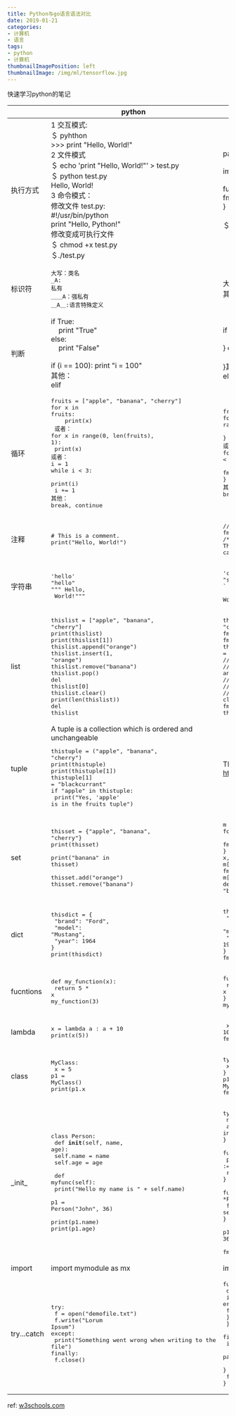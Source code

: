 ```yaml
---
title: Python与go语言语法对比
date: 2019-01-21
categories:
- 计算机
- 语言
tags:
- python
- 计算机
thumbnailImagePosition: left
thumbnailImage: /img/ml/tensorflow.jpg
---
```


快速学习python的笔记
<!--more-->

|      | python                                                       | go   |
| ---- | ------------------------------------------------------------ | ---- |
|执行方式      | 1 交互模式: <br/>＄ pyhthon<br/> >>> print "Hello, World!"<br/> 2 文件模式<br /> ＄ echo 'print "Hello, World!"' > test.py<br/>＄ python test.py<br/>Hello, World!<br/>3 命令模式：<br/> 修改文件 test.py:<br/>#!/usr/bin/python<br/>print "Hello, Python!"<br/>修改变成可执行文件<br/>＄  chmod +x test.py<br/>＄./test.py | package main<br/><br/>import "fmt"<br/><br/>func main() {<br/>	fmt.Println("Hello, World!":<br/>}<br/><br/>＄  go run     |
| 标识符 | <pre>大写：类名<br />_A: 私有<br />＿＿A：强私有<br />＿A＿:语言特殊定义 </pre>| 大写：公共标识符<br />其他：私有标识符 |
| 判断     |if True:<br/>&nbsp;&nbsp;&nbsp;&nbsp;print "True"<br/>else:<br/>&nbsp;&nbsp;&nbsp;&nbsp;print "False"   <br/>    <br/>if (i == 100): print "i = 100" <br/>其他：<br/>elif|if true {<br/>&nbsp;&nbsp;&nbsp;&nbsp;fmt.Println("True")<br/>} else {<br/>&nbsp;&nbsp;&nbsp;fmt.Println("False")<br/>}其他：<br/>else if|
| 循环     | <pre>fruits = \["apple", "banana", "cherry"\]<br/>for x in fruits:<br/>&nbsp;&nbsp;&nbsp;&nbsp;print(x)<br/> 或者：<br/>for x in range(0, len(fruits), 1):<br/>    print(x)   <br/>或者：<br/>i = 1<br/>while i < 3:<br/>    print(i)<br/>    i += 1<br/>其他：<br/>break, continue</pre>                                                            |<pre>fruits := []string{"apple", "banana", "cherry"}<br/>for _, x := range fruits {<br/>&nbsp;&nbsp;&nbsp;&nbsp;fmt.Println(x)<br/>}<br/>或者：<br>for i:= 0; i < len(fruits); i++ {<br/>    fmt.Println(fruits[i]);<br/>}<br/>其他：<br/>break, continue</pre>|
|注释    |<pre># This is a comment.<br/>print("Hello, World!")</pre>|<pre>// This is a comment.<br/>fmt.Println("Hello, World!")<br/>/* This comment <br/>can cross multiple lines. */</pre>      |
|字符串      | <pre>'hello'<br/>"hello"<br/>""" Hello,<br/>   World!"""</pre>|<pre>'c' // character<br/>"string"<br/>\` Hello,<br/>   World!\`</pre>      |
|list      |<pre>thislist = ["apple", "banana", "cherry"]<br/>print(thislist)<br/>print(thislist[1])<br/>thislist.append("orange")<br/>thislist.insert(1, "orange")<br/>thislist.remove("banana")<br/>thislist.pop()<br/>del thislist[0]<br/>thislist.clear() <br/>print(len(thislist))<br/>del thislist                                                             |<pre>thislist := string{"apple", "banana", "cherry"}<br/>fmt.Println(thislist)<br/>fmt.Println(thislist[1])<br/>thislist = thislist.append("orange")<br/>// no simple operation for insert<br/>// and remove<br/>// and pop<br/>// and delete<br/>// and clear<br/>fmt.Println(len(thislist))<br/>thislist = nil</pre>      |
|tuple      |A tuple is a collection which is ordered and unchangeable<br/><pre>thistuple = ("apple", "banana", "cherry")<br/>print(thistuple) <br/>print(thistuple[1])<br/>thistuple[1] = "blackcurrant"<br/>if "apple" in thistuple:<br/>  print("Yes, 'apple' is in the fruits tuple")                                                             | There is no tuple in go, but how about https://github.com/kmanley/golang-tuple     |
| set     |  <pre>thisset = {"apple", "banana", "cherry"}<br/>print(thisset)<br/><br/>print("banana" in thisset)<br/><br/>thisset.add("orange")<br/>thisset.remove("banana")</pre>| <pre>m := map[string]bool<br>for _, x := range m {<br/>   fmt.Println(x)<br/>}<br/>x, ok := m["banana"]<br>fmt.Println(ok)<br>m["orange"]=true<br/>delete(m, "banana")</pre>     |
| dict   | <pre>thisdict =	{<br/>  "brand": "Ford",<br/>  "model": "Mustang",<br/>  "year": 1964<br/>}<br/>print(thisdict)                </pre>                                             | <pre>thisdict :=  map[string]string{<br/>  "brand": "Ford",<br/>  "model": "Mustang",<br/>  "year": 1964,<br/>}<br/>fmt.Println(thisdict)</pre>       |
| fucntions     |<pre>def my_function(x):<br/> return 5 * x<br/>my_function(3)</pre>                                                         |<pre>func my_function(x float64) float64 {<br/>  return 5 * x<br/>}<br/>my_function(3)</pre>       |
| lambda     | <pre>x = lambda a : a + 10<br/>print(x(5))     </pre>                                                        | <pre> x := func(a int) int { return a + 10}<br/>fmt.Println(x(5))     |
|class      | <pre>MyClass:<br/>  x = 5<br/>p1 = MyClass()<br/>print(p1.x</pre>                                                             |<pre>type MyClass struct {<br/>  x int<br/>}<br>p1 := MyClass{5}<br/>fmt.Println(p1.x)</pre>      |
|\_init\_ | <pre>class Person:<br/>   def __init__(self, name, age):<br/>     self.name = name<br/>     self.age = age<br/><br/>  def myfunc(self):<br/>    print("Hello my name is " + self.name)<br/><br/>p1 = Person("John", 36)<br/><br/>print(p1.name)<br/>print(p1.age)</pre> |<pre>type Person struct {<br/>  name string<br/>  age int<br/>}<br/><br/>func NewPerson(name string, age int) *Person {<br/>  p := &Person{name, age}<br/>  return p<br/>}<br/><br/>func (self *Person) myfunc() {<br/>  fmt.Println("Hello my name is " + self.name)<br/>}</br></br>p1 := NewPerson("John", 36)<br/><br/>fmt.Println(p1.name, p1.age)</pre> |
|import | import mymodule as mx |import mx "mymodule" |
|try...catch | <pre>try:<br/>  f = open("demofile.txt")<br/>  f.write("Lorum Ipsum")<br/>except:<br/>  print("Something went wrong when writing to the file")<br/>finally:<br/>  f.close()</pre> |<pre>func main() {<br/>  defer func(){ <br/>        if err:=recover();err!=nil{<br/>            fmt.Println(err) <br/>       }<br/>  }()<br/>  file, err := os.Open("demofile.txt")<br/>  if err != nil {<br/>    panic(errors.New("Someting went wrong when writing to the file"))<br/>  }<br/>  file.WriteString("Lorum Ipsum")<br/>}</pre>|

ref: [w3schools.com](https://www.w3schools.com/python/python_getstarted.asp)

